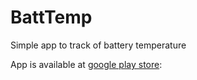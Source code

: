 # BattTemp



Simple app to track of battery temperature


App is available at [google play store](https://play.google.com/store/apps/details?id=batttemp.me):


